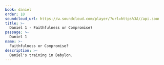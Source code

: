 ```yaml
---
book: daniel
order: 10
soundcloud_url: https://w.soundcloud.com/player/?url=https%3A//api.soundcloud.com/tracks/
title: >-
  Daniel 1 - Faithfulness or Compromise?
passage: >-
  Daniel 1
name: >-
  Faithfulness or Compromise?
description: >-
  Daniel's training in Babylon.
---
```


